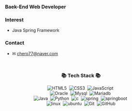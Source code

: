 
### Baek-End Web Developer

### Interest

- Java Spring Framework

### Contact
- ✉ chero77@naver.com

<br>

<h3 align="center">📚 Tech Stack 📚</h3>
<p align="center">
  <img alt="HTML5" src="https://img.shields.io/badge/html5-%23E34F26.svg?style=for-the-badge&logo=html5&logoColor=white"/>&nbsp
  <img alt="CSS3" src="https://img.shields.io/badge/css3-%231572B6.svg?style=for-the-badge&logo=css3&logoColor=white"/>&nbsp
  <img alt="JavaScript" src="https://img.shields.io/badge/javascript-%23323330.svg?style=for-the-badge&logo=javascript&logoColor=%23F7DF1E"/>&nbsp
  <br>
  <img alt="Oracle" src="https://img.shields.io/badge/Oracle-F80000.svg?style=for-the-badge&logo=Oracle&logoColor=%white"/>&nbsp
  <img alt="Mysql" src="https://img.shields.io/badge/Mysql-4479A1.svg?style=for-the-badge&logo=Mysql&logoColor=white"/>&nbsp
  <img alt="Mariadb" src="https://img.shields.io/badge/Mariadb-003545.svg?style=for-the-badge&logo=Mariadb&logoColor=%234FC08D"/>&nbsp
  <br>
  <img alt="Java" src="https://img.shields.io/badge/Java-007396?style=for-the-badge&logo=Java&logoColor=white" />&nbsp
  <img alt="Python" src="https://img.shields.io/badge/Python-3776AB.svg?style=for-the-badge&logo=Python&logoColor=white"/>&nbsp
  <img alt="c" src="https://img.shields.io/badge/c-A8B9CC.svg?style=for-the-badge&logo=c&logoColor=white"/>&nbsp
  <img alt="spring" src="https://img.shields.io/badge/spring-232F3E.svg?style=for-the-badge&logo=spring&logoColor=white"/>&nbsp
  <img alt="springboot" src="https://img.shields.io/badge/springboot-6DB33F.svg?style=for-the-badge&logo=springboot&logoColor=white"/>&nbsp
  <br>
  <img alt="linux" src="https://img.shields.io/badge/linux-FCC624.svg?style=for-the-badge&logo=linux&logoColor=white"/>&nbsp
  <img alt="ubuntu" src="https://img.shields.io/badge/ubuntu-E95420.svg?style=for-the-badge&logo=ubuntu&logoColor=white"/>&nbsp
  <img alt="Git" src="https://img.shields.io/badge/git-%23F05033.svg?style=for-the-badge&logo=git&logoColor=white"/>&nbsp
  <img alt="GitHub" src="https://img.shields.io/badge/github-%23121011.svg?style=for-the-badge&logo=github&logoColor=white"/>
</p>


